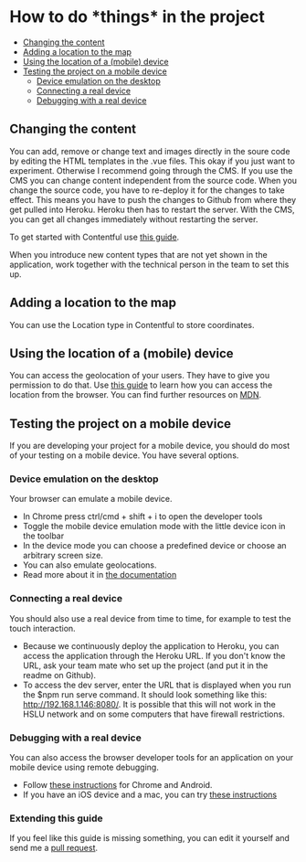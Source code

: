 # How to do \*things\* in the project <!-- omit in toc --> 
- [Changing the content](#changing-the-content)
- [Adding a location to the map](#adding-a-location-to-the-map)
- [Using the location of a (mobile) device](#using-the-location-of-a-mobile-device)
- [Testing the project on a mobile device](#testing-the-project-on-a-mobile-device)
    - [Device emulation on the desktop](#device-emulation-on-the-desktop)
    - [Connecting a real device](#connecting-a-real-device)
    - [Debugging with a real device](#debugging-with-a-real-device)

## Changing the content
You can add, remove or change text and images directly in the soure code by editing the HTML templates in the .vue files.
This okay if you just want to experiment. Otherwise I recommend going through the CMS. If you use the CMS you can change content independent from the source code. When you change the source code, you have to re-deploy it for the changes to take effect. This means you have to push the changes to Github from where they get pulled into Heroku. Heroku then has to restart the server. With the CMS, you can get all changes immediately without restarting the server.

To get started with Contentful use [this guide](https://www.contentful.com/r/knowledgebase/contentful-101/). 

When you introduce new content types that are not yet shown in the application, work together with the technical person in the team to set this up.

## Adding a location to the map
You can use the Location type in Contentful to store coordinates.

## Using the location of a (mobile) device
You can access the geolocation of your users. They have to give you permission to do that.
Use [this guide](https://developers.google.com/maps/documentation/javascript/geolocation) to learn how you can access the location from the browser. You can find further resources on [MDN](https://developer.mozilla.org/en-US/docs/Web/API/Geolocation_API).

## Testing the project on a mobile device
If you are developing your project for a mobile device, you should do most of your testing on a mobile device. You have several options.

### Device emulation on the desktop
Your browser can emulate a mobile device.
* In Chrome press ctrl/cmd + shift + i to open the developer tools
* Toggle the mobile device emulation mode with the little device icon in the toolbar
* In the device mode you can choose a predefined device or choose an arbitrary screen size.
* You can also emulate geolocations.
* Read more about it in [the documentation](https://developers.google.com/web/tools/chrome-devtools/device-mode/)

### Connecting a real device
You should also use a real device from time to time, for example to test the touch interaction.
* Because we continuously deploy the application to Heroku, you can access the application through the Heroku URL. If you don't know the URL, ask your team mate who set up the project (and put it in the readme on Github).
* To access the dev server, enter the URL that is displayed when you run the $npm run serve command. It should look something like this: http://192.168.1.146:8080/. It is possible that this will not work in the HSLU network and on some computers that have firewall restrictions.

### Debugging with a real device
You can also access the browser developer tools for an application on your mobile device using remote debugging. 
* Follow [these instructions](https://developers.google.com/web/tools/chrome-devtools/remote-debugging/) for Chrome and Android.
* If you have an iOS device and a mac, you can try [these instructions](https://appletoolbox.com/2014/05/use-web-inspector-debug-mobile-safari/)

### Extending this guide
If you feel like this guide is missing something, you can edit it yourself and send me a [pull request](https://help.github.com/articles/about-pull-requests/). 
